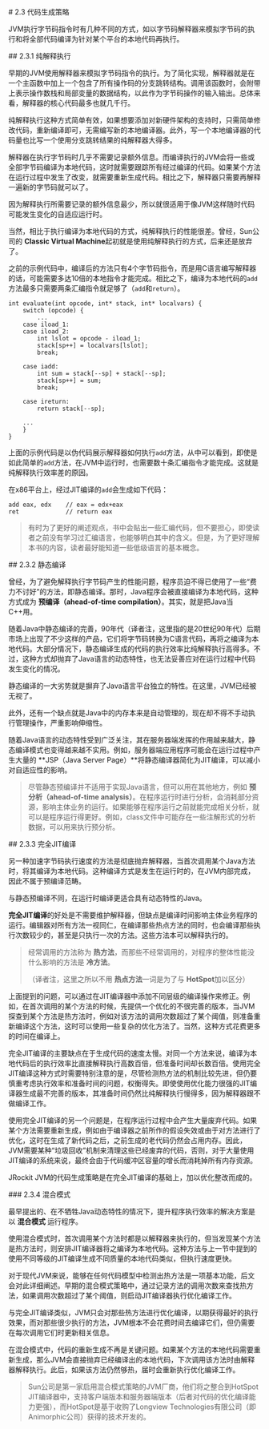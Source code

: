 <a name="2.3" />
# 2.3 代码生成策略

JVM执行字节码指令时有几种不同的方式，如以字节码解释器来模拟字节码的执行和将全部代码编译为针对某个平台的本地代码再执行。

<a name="2.3.1" />
## 2.3.1 纯解释执行

早期的JVM使用解释器来模拟字节码指令的执行。为了简化实现，解释器就是在一个主函数中加上一个包含了所有操作码的分支跳转结构。调用该函数时，会附带上表示操作数栈和局部变量的数据结构，以此作为字节码操作的输入输出。总体来看，解释器的核心代码最多也就几千行。

纯解释执行这种方式简单有效，如果想要添加对新硬件架构的支持时，只需简单修改代码，重新编译即可，无需编写新的本地编译器。此外，写一个本地编译器的代码量也比写一个使用分支跳转结果的纯解释器大得多。

解释器在执行字节码时几乎不需要记录额外信息。而编译执行的JVM会将一些或全部字节码编译为本地代码，这时就需要跟踪所有经过编译的代码。如果某个方法在运行过程中发生了改变，就需要重新生成代码。相比之下，解释器只需要再解释一遍新的字节码就可以了。

因为解释执行所需要记录的额外信息最少，所以就很适用于像JVM这样随时代码可能发生变化的自适应运行时。

当然，相比于执行编译为本地代码的方式，纯解释执行的性能很差。曾经，Sun公司的 **Classic Virtual Machine**起初就是使用纯解释执行的方式，后来还是放弃了。

之前的示例代码中，编译后的方法只有4个字节码指令，而是用C语言编写解释器的话，可能需要多达10倍的本地指令才能完成。相比之下，编译为本地代码的`add`方法最多只需要两条汇编指令就足够了（`add`和`return`）。

    int evaluate(int opcode, int* stack, int* localvars) {
        switch (opcode) {
            ...
        case iload_1:
        case iload_2:
            int lslot = opcode - iload_1;
            stack[sp++] = localvars[lslot];
            break;
        
        case iadd:
            int sum = stack[--sp] + stack[--sp];
            stack[sp++] = sum;
            break;
        
        case ireturn:
            return stack[--sp];
        
        ...
        }
    }

上面的示例代码是以伪代码展示解释器如何执行`add`方法，从中可以看到，即使是如此简单的`add`方法，在JVM中运行时，也需要数十条汇编指令才能完成。这就是纯解释执行效率差的原因。

在x86平台上，经过JIT编译的`add`会生成如下代码：

    add eax, edx    // eax = edx+eax
    ret             // return eax

>有时为了更好的阐述观点，书中会贴出一些汇编代码，但不要担心，即使读者之前没有学习过汇编语言，也能够明白其中的含义。但是，为了更好理解本书的内容，读者最好能知道一些低级语言的基本概念。

<a name="2.3.2" />
## 2.3.2 静态编译

曾经，为了避免解释执行字节码产生的性能问题，程序员迫不得已使用了一些“费力不讨好”的方法，即静态编译。那时，Java程序会被直接编译为本地代码，这种方式成为 **预编译（ahead-of-time compilation）**。其实，就是把Java当C++用。

随着Java中静态编译的完善，90年代（译者注，这里指的是20世纪90年代）后期市场上出现了不少这样的产品，它们将字节码转换为C语言代码，再将之编译为本地代码。大部分情况下，静态编译生成的代码的执行效率比纯解释执行高得多。不过，这种方式却抛弃了Java语言的动态特性，也无法妥善应对在运行过程中代码发生变化的情况。

静态编译的一大劣势就是摒弃了Java语言平台独立的特性。在这里，JVM已经被无视了。

此外，还有一个缺点就是Java中的内存本来是自动管理的，现在却不得不手动执行管理操作，严重影响伸缩性。

随着Java语言的动态特性受到广泛关注，其在服务器端发挥的作用越来越大，静态编译模式也变得越来越不实用。例如，服务器端应用程序可能会在运行过程中产生大量的 **JSP（Java Server Page）**将静态编译器简化为JIT编译，可以减小对自适应性的影响。

>尽管静态预编译并不适用于实现Java语言，但可以用在其他地方，例如 **预分析（ahead-of-time analysis）**。在程序运行时进行分析，会消耗部分资源，影响主体业务的运行。如果能够在程序运行之前就能完成相关分析，就可以是程序运行得更好。例如，class文件中可能存在一些注解形式的分析数据，可以用来执行预分析。

<a name="2.3.2" />
## 2.3.3 完全JIT编译

另一种加速字节码执行速度的方法是彻底抛弃解释器，当首次调用某个Java方法时，将其编译为本地代码。这种编译方式是发生在运行时的，在JVM内部完成，因此不属于预编译范畴。

与静态预编译不同，在运行时编译更适合具有动态特性的Java。

**完全JIT编译**的好处是不需要维护解释器，但缺点是编译时间影响主体业务程序的运行。编辑器对所有方法一视同仁，在编译那些热点方法的同时，也会编译那些执行次数较少的，甚至是只执行一次的方法。这些方法本可以解释执行的。

>经常调用的方法称为 **热方法**，而那些不经常调用的，对程序的整体性能没什么影响的方法是 **冷方法**。
>
>（译者注，这里之所以不用 **热点方法**一词是为了与 **HotSpot**加以区分）

上面提到的问题，可以通过在JIT编译器中添加不同层级的编译操作来修正。例如，在首次调用的某个方法的时候，先提供一个优化的不很完善的版本，当JVM探查到某个方法是热方法时，例如对该方法的调用次数超过了某个阈值，则准备重新编译这个方法，这时可以使用一些复杂的优化方法了。当然，这种方式花费更多的时间在编译上。

完全JIT编译的主要缺点在于生成代码的速度太慢。对同一个方法来说，编译为本地代码后的执行效率比直接解释执行高数百倍，但准备时间却长数百倍。使用完全JIT编译这种方式时需要特别注意的是，尽管检测热方法的机制比较先进，但仍要慎重考虑执行效率和准备时间的问题，权衡得失。即使使用优化能力很强的JIT编译器生成最不完善的版本，其准备时间仍然比纯解释执行慢得多，因为解释器跟不做编译工作。

使用完全JIT编译的另一个问题是，在程序运行过程中会产生大量废弃代码。如果某个方法需要重新生成，例如由于编译器之前所作的假设失效或由于对方法进行了优化，这时在生成了新代码之后，之前生成的老代码仍然会占用内存。因此，JVM需要某种“垃圾回收”机制来清理这些已经废弃的代码，否则，对于大量使用JIT编译的系统来说，最终会由于代码缓冲区容量的增长而消耗掉所有内存资源。

JRockit JVM的代码生成策略是在完全JIT编译的基础上，加以优化整改而成的。

<a name="2.3.4" />
### 2.3.4 混合模式

最早提出的、在不牺牲Java动态特性的情况下，提升程序执行效率的解决方案是以 **混合模式** 运行程序。

使用混合模式时，首次调用某个方法时都是以解释器来执行的，但当发现某个方法是热方法时，则安排JIT编译器将之编译为本地代码。这种方法与上一节中提到的使用不同等级的JIT编译生成不同质量的本地代码类似，但执行速度更快。

对于现代JVM来说，能够在任何代码模型中检测出热方法是一项基本功能，后文会对此详细阐述。早期的混合模式策略中，通过记录方法的调用次数来查找热方法，如果调用次数超过了某个阈值，则启动JIT编译器执行优化编译工作。

与完全JIT编译类似，JVM只会对那些热方法进行优化编译，以期获得最好的执行效果，而对那些很少执行的方法，JVM根本不会花费时间去编译它们，但仍需要在每次调用它们时更新相关信息。

在混合模式中，代码的重新生成不再是关键问题。如果某个方法的本地代码需要重新生成，那么JVM会直接抛弃已经编译出的本地代码，下次调用该方法时由解释器解释执行。此后，如果该方法仍然够热，届时会重新执行优化编译工作。

>Sun公司是第一家启用混合模式策略的JVM厂商，他们将之整合到HotSpot JIT编译器中，支持客户端版本和服务器端版本（后者对代码的优化编译能力更强），而HotSpot是基于收购了Longview Technologies有限公司（即Animorphic公司）获得的技术开发的。
